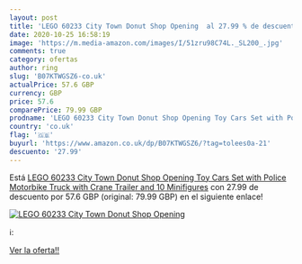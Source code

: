 ```yaml
---
layout: post
title: 'LEGO 60233 City Town Donut Shop Opening  al 27.99 % de descuento'
date: 2020-10-25 16:58:19
image: 'https://m.media-amazon.com/images/I/51zru98C74L._SL200_.jpg'
comments: true
category: ofertas
author: ring
slug: 'B07KTWGSZ6-co.uk'
actualPrice: 57.6 GBP
currency: GBP
price: 57.6
comparePrice: 79.99 GBP
prodname: 'LEGO 60233 City Town Donut Shop Opening Toy Cars Set with Police Motorbike  Truck with Crane Trailer and 10 Minifigures'
country: 'co.uk'
flag: '🇬🇧'
buyurl: 'https://www.amazon.co.uk/dp/B07KTWGSZ6/?tag=tolees0a-21'
descuento: '27.99'
---
```


Está [LEGO 60233 City Town Donut Shop Opening Toy Cars Set with Police Motorbike  Truck with Crane Trailer and 10 Minifigures](https://www.amazon.co.uk/dp/B07KTWGSZ6/?tag=tolees0a-21) con 27.99 de descuento por 57.6 GBP (original: 79.99 GBP) en el siguiente enlace!

[![LEGO 60233 City Town Donut Shop Opening ](https://m.media-amazon.com/images/I/51zru98C74L._SL200_.jpg)](https://www.amazon.co.uk/dp/B07KTWGSZ6/?tag=tolees0a-21)

ℹ️:


[Ver la oferta!!](https://www.amazon.co.uk/dp/B07KTWGSZ6/?tag=tolees0a-21)
